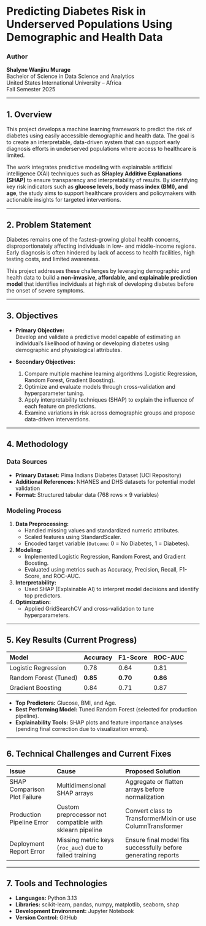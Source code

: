 # Predicting Diabetes Risk in Underserved Populations Using Demographic and Health Data

### Author
**Shalyne Wanjiru Murage**  
Bachelor of Science in Data Science and Analytics  
United States International University – Africa  
Fall Semester 2025  

---

## 1. Overview

This project develops a machine learning framework to predict the risk of diabetes using easily accessible demographic and health data. The goal is to create an interpretable, data-driven system that can support early diagnosis efforts in underserved populations where access to healthcare is limited.

The work integrates predictive modeling with explainable artificial intelligence (XAI) techniques such as **SHapley Additive Explanations (SHAP)** to ensure transparency and interpretability of results. By identifying key risk indicators such as **glucose levels, body mass index (BMI), and age**, the study aims to support healthcare providers and policymakers with actionable insights for targeted interventions.

---

## 2. Problem Statement

Diabetes remains one of the fastest-growing global health concerns, disproportionately affecting individuals in low- and middle-income regions. Early diagnosis is often hindered by lack of access to health facilities, high testing costs, and limited awareness.

This project addresses these challenges by leveraging demographic and health data to build a **non-invasive, affordable, and explainable prediction model** that identifies individuals at high risk of developing diabetes before the onset of severe symptoms.

---

## 3. Objectives

- **Primary Objective:**  
  Develop and validate a predictive model capable of estimating an individual’s likelihood of having or developing diabetes using demographic and physiological attributes.

- **Secondary Objectives:**  
  1. Compare multiple machine learning algorithms (Logistic Regression, Random Forest, Gradient Boosting).  
  2. Optimize and evaluate models through cross-validation and hyperparameter tuning.  
  3. Apply interpretability techniques (SHAP) to explain the influence of each feature on predictions.  
  4. Examine variations in risk across demographic groups and propose data-driven interventions.

---

## 4. Methodology

### Data Sources
- **Primary Dataset:** Pima Indians Diabetes Dataset (UCI Repository)  
- **Additional References:** NHANES and DHS datasets for potential model validation  
- **Format:** Structured tabular data (768 rows × 9 variables)  

### Modeling Process
1. **Data Preprocessing:**  
   - Handled missing values and standardized numeric attributes.  
   - Scaled features using StandardScaler.  
   - Encoded target variable (`Outcome`: 0 = No Diabetes, 1 = Diabetes).  
2. **Modeling:**  
   - Implemented Logistic Regression, Random Forest, and Gradient Boosting.  
   - Evaluated using metrics such as Accuracy, Precision, Recall, F1-Score, and ROC-AUC.  
3. **Interpretability:**  
   - Used SHAP (Explainable AI) to interpret model decisions and identify top predictors.  
4. **Optimization:**  
   - Applied GridSearchCV and cross-validation to tune hyperparameters.  

---

## 5. Key Results (Current Progress)

| Model | Accuracy | F1-Score | ROC-AUC |
|:------|:----------|:----------|:----------|
| Logistic Regression | 0.78 | 0.64 | 0.81 |
| Random Forest (Tuned) | **0.85** | **0.70** | **0.86** |
| Gradient Boosting | 0.84 | 0.71 | 0.87 |

- **Top Predictors:** Glucose, BMI, and Age.  
- **Best Performing Model:** Tuned Random Forest (selected for production pipeline).  
- **Explainability Tools:** SHAP plots and feature importance analyses (pending final correction due to visualization errors).

---

## 6. Technical Challenges and Current Fixes

| Issue | Cause | Proposed Solution |
|:------|:-------|:------------------|
| SHAP Comparison Plot Failure | Multidimensional SHAP arrays | Aggregate or flatten arrays before normalization |
| Production Pipeline Error | Custom preprocessor not compatible with sklearn pipeline | Convert class to TransformerMixin or use ColumnTransformer |
| Deployment Report Error | Missing metric keys (`roc_auc`) due to failed training | Ensure final model fits successfully before generating reports |

---

## 7. Tools and Technologies

- **Languages:** Python 3.13  
- **Libraries:** scikit-learn, pandas, numpy, matplotlib, seaborn, shap  
- **Development Environment:** Jupyter Notebook  
- **Version Control:** GitHub  
